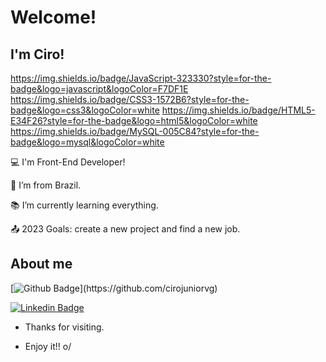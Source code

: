 # Welcome!

 

## I'm Ciro!

 https://img.shields.io/badge/JavaScript-323330?style=for-the-badge&logo=javascript&logoColor=F7DF1E https://img.shields.io/badge/CSS3-1572B6?style=for-the-badge&logo=css3&logoColor=white https://img.shields.io/badge/HTML5-E34F26?style=for-the-badge&logo=html5&logoColor=white https://img.shields.io/badge/MySQL-005C84?style=for-the-badge&logo=mysql&logoColor=white 

:computer: I'm Front-End Developer!

:house_with_garden: I’m from Brazil.

:books: I’m currently learning everything.

:outbox_tray: 2023 Goals: create a new project and find a new job.

 

## About me

[![Github Badge](https://img.shields.io/badge/-Github-000?style=flat-square&logo=Github&logoColor=white&link=github.com/cirojuniorvg](https://github.com/cirojuniorvg))](https://github.com/cirojuniorvg)

[![Linkedin Badge](https://img.shields.io/badge/-LinkedIn-blue?style=flat-square&logo=Linkedin&logoColor=white&link=linkedin.com/in/ciro-valeriojr/)]([https://github.com/cirojuniorvg](https://www.linkedin.com/in/ciro-valeriojr/)https://www.linkedin.com/in/ciro-valeriojr/)

- Thanks for visiting.

- Enjoy it!! o/
